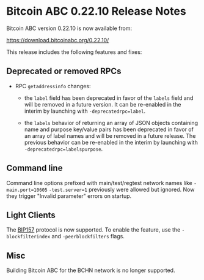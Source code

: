 # Bitcoin ABC 0.22.10 Release Notes

Bitcoin ABC version 0.22.10 is now available from:

  <https://download.bitcoinabc.org/0.22.10/>

This release includes the following features and fixes:

Deprecated or removed RPCs
--------------------------

- RPC `getaddressinfo` changes:

  - the `label` field has been deprecated in favor of the `labels` field and
    will be removed in a future version. It can be re-enabled in the interim by launching
    with `-deprecatedrpc=label`.

  - the `labels` behavior of returning an array of JSON objects containing name
    and purpose key/value pairs has been deprecated in favor of an array of
    label names and will be removed in a future release. The previous behavior can be
    re-enabled in the interim by launching with `-deprecatedrpc=labelspurpose`.

Command line
------------

Command line options prefixed with main/test/regtest network names like
`-main.port=10605` `-test.server=1` previously were allowed but ignored. Now
they trigger "Invalid parameter" errors on startup.

Light Clients
-------------

The [BIP157](https://github.com/bitcoin/bips/blob/master/bip-0157.mediawiki)
protocol is now supported. To enable the feature, use the `-blockfilterindex` and
`-peerblockfilters` flags.

Misc
----

Building Bitcoin ABC for the BCHN network is no longer supported.
